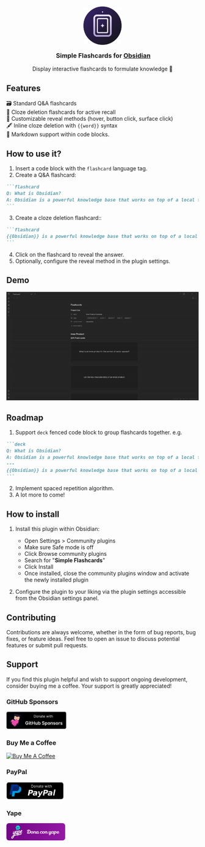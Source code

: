 <h3 align="center">
	<img src="logo.png" width="100" alt="Logo"/><br/>
	<img src="https://raw.githubusercontent.com/catppuccin/catppuccin/main/assets/misc/transparent.png" height="30" width="0px"/>
	Simple Flashcards for <a href="https://obsidian.md/">Obsidian</a>
</h3>

<p align="center">
Display interactive flashcards to formulate knowledge 🧠
  <br>
</p>

## Features

🗃️ Standard Q&A flashcards  
🎴 Cloze deletion flashcards for active recall  
🔁 Customizable reveal methods (hover, button click, surface click)  
🖋️ Inline cloze deletion with `{{word}}` syntax  
🧠 Markdown support within code blocks.

## How to use it?

1. Insert a code block with the `flashcard` language tag.
2. Create a Q&A flashcard:

````markdown
```flashcard
Q: What is Obsidian?
A: Obsidian is a powerful knowledge base that works on top of a local folder of plain text Markdown files.
```
````

3. Create a cloze deletion flashcard::

````markdown
```flashcard
{{Obsidian}} is a powerful knowledge base that works on top of a local folder of plain text {{Markdown}} files.
```
````

4. Click on the flashcard to reveal the answer.
5. Optionally, configure the reveal method in the plugin settings.

## Demo

![Demo](demo.gif)

## Roadmap

1. Support `deck` fenced code block to group flashcards together. e.g.

````markdown
```deck
Q: What is Obsidian?
A: Obsidian is a powerful knowledge base that works on top of a local folder of plain text Markdown files.
---
{{Obsidian}} is a powerful knowledge base that works on top of a local folder of plain text {{Markdown}} files.
```
````

2. Implement spaced repetition algorithm.
3. A lot more to come!

## How to install

1. Install this plugin within Obsidian:

    - Open Settings > Community plugins
    - Make sure Safe mode is off
    - Click Browse community plugins
    - Search for "**Simple Flashcards**"
    - Click Install
    - Once installed, close the community plugins window and activate the newly installed plugin

2. Configure the plugin to your liking via the plugin settings accessible from the Obsidian settings panel.

## Contributing

Contributions are always welcome, whether in the form of bug reports, bug fixes, or feature ideas. Feel free to open an issue to discuss potential features or submit pull requests.

## Support

If you find this plugin helpful and wish to support ongoing development, consider buying me a coffee. Your support is greatly appreciated!

### GitHub Sponsors

<a style="margin-right: 20px;" href="https://www.github.com/sponsors/Railly">
  <img src="https://raw.githubusercontent.com/Railly/obsidian-simple-flashcards/master/github-sponsor.png" alt="Sponsor with GitHub" height="45px" />
</a>

### Buy Me a Coffee

<a href="https://www.buymeacoffee.com/raillyhugo" target="_blank">
	<img src="https://cdn.buymeacoffee.com/buttons/v2/default-yellow.png" alt="Buy Me A Coffee" height="45px">
</a>

### PayPal

<a href="https://www.paypal.com/donate/?hosted_button_id=J3PJ5N6LVZCPY">
  <img style="margin-right: 20px;" src="https://raw.githubusercontent.com/Railly/Railly/main/buttons/donate-with-paypal.png" alt="Donate with PayPal" height="45px" />
</a>

### Yape

<a href="https://donate.railly.dev?open-yape-dialog=true">
  <img style="margin-right: 20px;" src="https://raw.githubusercontent.com/Railly/donate/main/public/donate-with-yape.png" alt="Donate with PayPal" height="45px" />
</a>
